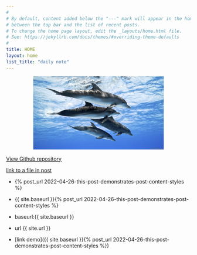 ```yaml
---
#
# By default, content added below the "---" mark will appear in the home page
# between the top bar and the list of recent posts.
# To change the home page layout, edit the _layouts/home.html file.
# See: https://jekyllrb.com/docs/themes/#overriding-theme-defaults
#
title: HOME
layout: home
list_title: "daily note"
---
```


<p align=center>
<img height=200 style="float:none" src="./assets/images/dophin.jpg" /></p>

[View Github repository](https://github.com/jeffatoptics/jeff-minima)

[link to a file in post](./_posts/2022-04-26-this-post-demonstrates-post-content-styles.md)

- {% post_url 2022-04-26-this-post-demonstrates-post-content-styles %}

- {{ site.baseurl }}{% post_url 2022-04-26-this-post-demonstrates-post-content-styles %}

- baseurl:{{ site.baseurl }}

- url {{ site.url }}

- [link demo]({{ site.baseurl }}{% post_url 2022-04-26-this-post-demonstrates-post-content-styles %})

